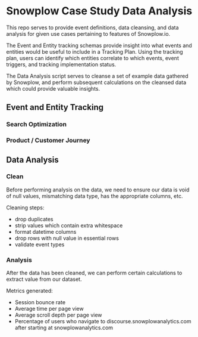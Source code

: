 # Snowplow Case Study Data Analysis

This repo serves to provide event definitions, data cleansing, and data analysis for given use cases pertaining to features of Snowplow.io. 

The Event and Entity tracking schemas provide insight into what events and entities would be useful to include in a Tracking Plan. Using the tracking plan, users can identify which entities correlate to which events, event triggers, and tracking implementation status. 

The Data Analysis script serves to cleanse a set of example data gathered by Snowplow, and perform subsequent calculations on the cleansed data which could provide valuable insights. 

## Event and Entity Tracking
### Search Optimization

### Product / Customer Journey

## Data Analysis
### Clean

Before performing analysis on the data, we need to ensure our data is void of null values, mismatching data type, has the appropriate columns, etc. 

Cleaning steps:
- drop duplicates
- strip values which contain extra whitespace
- format datetime columns
- drop rows with null value in essential rows
- validate event types

### Analysis

After the data has been cleaned, we can perform certain calculations to extract value from our dataset.

Metrics generated:
- Session bounce rate
- Average time per page view
- Average scroll depth per page view
- Percentage of users who navigate to discourse.snowplowanalytics.com after starting at snowplowanalytics.com